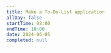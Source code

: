 ```yaml
---
title: Make a To-Do-List application
allDay: false
startTime: 08:00
endTime: 10:00
date: 2024-06-05
completed: null
---
```

